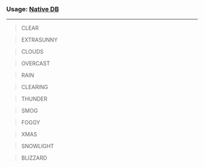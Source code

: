 ### Usage: [Native DB](http://www.dev-c.com/nativedb/func/info/29b487c359e19889)

***

> CLEAR

> EXTRASUNNY

> CLOUDS

> OVERCAST

> RAIN

> CLEARING

> THUNDER

> SMOG

> FOGGY

> XMAS

> SNOWLIGHT

> BLIZZARD